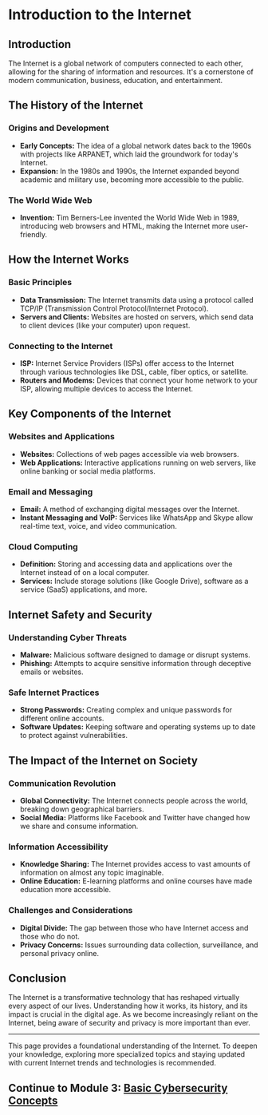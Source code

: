 # Introduction to the Internet

## Introduction
The Internet is a global network of computers connected to each other, allowing for the sharing of information and resources. It's a cornerstone of modern communication, business, education, and entertainment.

## The History of the Internet
### Origins and Development
- **Early Concepts:** The idea of a global network dates back to the 1960s with projects like ARPANET, which laid the groundwork for today's Internet.
- **Expansion:** In the 1980s and 1990s, the Internet expanded beyond academic and military use, becoming more accessible to the public.

### The World Wide Web
- **Invention:** Tim Berners-Lee invented the World Wide Web in 1989, introducing web browsers and HTML, making the Internet more user-friendly.

## How the Internet Works
### Basic Principles
- **Data Transmission:** The Internet transmits data using a protocol called TCP/IP (Transmission Control Protocol/Internet Protocol).
- **Servers and Clients:** Websites are hosted on servers, which send data to client devices (like your computer) upon request.

### Connecting to the Internet
- **ISP:** Internet Service Providers (ISPs) offer access to the Internet through various technologies like DSL, cable, fiber optics, or satellite.
- **Routers and Modems:** Devices that connect your home network to your ISP, allowing multiple devices to access the Internet.

## Key Components of the Internet
### Websites and Applications
- **Websites:** Collections of web pages accessible via web browsers.
- **Web Applications:** Interactive applications running on web servers, like online banking or social media platforms.

### Email and Messaging
- **Email:** A method of exchanging digital messages over the Internet.
- **Instant Messaging and VoIP:** Services like WhatsApp and Skype allow real-time text, voice, and video communication.

### Cloud Computing
- **Definition:** Storing and accessing data and applications over the Internet instead of on a local computer.
- **Services:** Include storage solutions (like Google Drive), software as a service (SaaS) applications, and more.

## Internet Safety and Security
### Understanding Cyber Threats
- **Malware:** Malicious software designed to damage or disrupt systems.
- **Phishing:** Attempts to acquire sensitive information through deceptive emails or websites.

### Safe Internet Practices
- **Strong Passwords:** Creating complex and unique passwords for different online accounts.
- **Software Updates:** Keeping software and operating systems up to date to protect against vulnerabilities.

## The Impact of the Internet on Society
### Communication Revolution
- **Global Connectivity:** The Internet connects people across the world, breaking down geographical barriers.
- **Social Media:** Platforms like Facebook and Twitter have changed how we share and consume information.

### Information Accessibility
- **Knowledge Sharing:** The Internet provides access to vast amounts of information on almost any topic imaginable.
- **Online Education:** E-learning platforms and online courses have made education more accessible.

### Challenges and Considerations
- **Digital Divide:** The gap between those who have Internet access and those who do not.
- **Privacy Concerns:** Issues surrounding data collection, surveillance, and personal privacy online.

## Conclusion
The Internet is a transformative technology that has reshaped virtually every aspect of our lives. Understanding how it works, its history, and its impact is crucial in the digital age. As we become increasingly reliant on the Internet, being aware of security and privacy is more important than ever.

---

This page provides a foundational understanding of the Internet. To deepen your knowledge, exploring more specialized topics and staying updated with current Internet trends and technologies is recommended.

## Continue to Module 3: [Basic Cybersecurity Concepts](/learning-paths/absolute-beginner/intro-cybersecurity-concepts.html)

